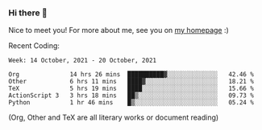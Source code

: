 ### Hi there 👋

Nice to meet you! For more about me, see you on [my homepage](https://jiayipan.me) :)


Recent Coding:
<!--START_SECTION:waka-->
```text
Week: 14 October, 2021 - 20 October, 2021

Org              14 hrs 26 mins  ██████████▓░░░░░░░░░░░░░░   42.46 % 
Other            6 hrs 11 mins   ████▓░░░░░░░░░░░░░░░░░░░░   18.21 % 
TeX              5 hrs 19 mins   ████░░░░░░░░░░░░░░░░░░░░░   15.66 % 
ActionScript 3   3 hrs 18 mins   ██▒░░░░░░░░░░░░░░░░░░░░░░   09.73 % 
Python           1 hr 46 mins    █▒░░░░░░░░░░░░░░░░░░░░░░░   05.24 % 
```
<!--END_SECTION:waka-->
(Org, Other and TeX are all literary works or document reading)

